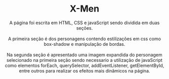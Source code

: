 <h1 align="center"> X-Men </h1>

<p align="center"> 
  A página foi escrita em HTML, CSS e javaScript sendo dividida em duas seções. <br><br> A primeira seção é dos personagens contendo estilizações em css 
  como box-shadow e manipulação de bordas. <br><br> Na segunda seção é apresentado uma imagem expandida do personagem selecionado na primeira seção sendo
  necessario a utilização de javaScript como elementos forEach, querySelector, addEventListener, getElementById, entre outros para realizar os efeitos mais
  dinâmicos na página.
</p>
